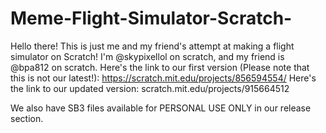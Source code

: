 # Meme-Flight-Simulator-Scratch-
Hello there! This is just me and my friend's attempt at making a flight simulator on Scratch! I'm @skypixellol on scratch, and my friend is @bpa812 on scratch.
Here's the link to our first version (Please note that this is not our latest!):
https://scratch.mit.edu/projects/856594554/
Here's the link to our updated version:
scratch.mit.edu/projects/915664512

We also have SB3 files available for PERSONAL USE ONLY in our release section.
